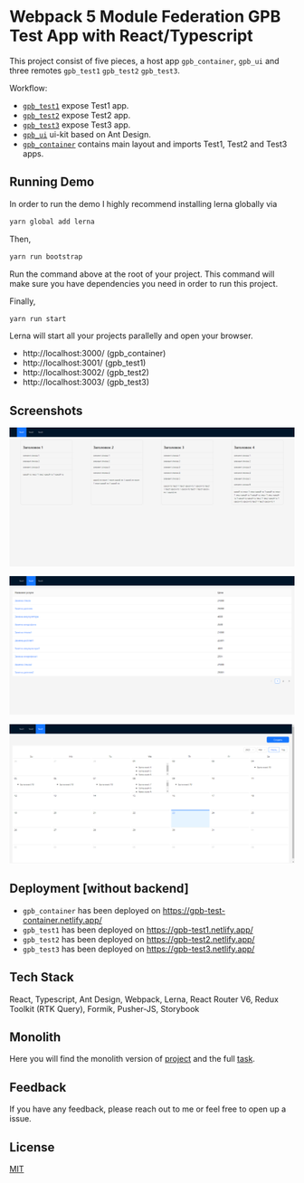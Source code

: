 # Webpack 5 Module Federation GPB Test App with React/Typescript

This project consist of five pieces, a host app `gpb_container`, `gpb_ui` and three remotes `gpb_test1` `gpb_test2` `gpb_test3`.

Workflow:

- [`gpb_test1`](https://github.com/RostislavBerezhnoy/GPB-with-microfrontends/tree/develop/packages/gpb_test1) expose Test1 app.
- [`gpb_test2`](https://github.com/RostislavBerezhnoy/GPB-with-microfrontends/tree/develop/packages/gpb_test2) expose Test2 app.
- [`gpb_test3`](https://github.com/RostislavBerezhnoy/GPB-with-microfrontends/tree/develop/packages/gpb_test3) expose Test3 app.
- [`gpb_ui`](https://github.com/RostislavBerezhnoy/GPB-with-microfrontends/tree/develop/packages/gpb_ui) ui-kit based on Ant Design.
- [`gpb_container`](https://github.com/RostislavBerezhnoy/GPB-with-microfrontends/tree/develop/packages/gpb_container) contains main layout and imports Test1, Test2 and Test3 apps.

## Running Demo

In order to run the demo I highly recommend installing lerna globally via

```bash
yarn global add lerna
```

Then,

```bash
yarn run bootstrap
```

Run the command above at the root of your project. This command will make sure you have dependencies you need in order to run this project.

Finally,

```bash
yarn run start
```

Lerna will start all your projects parallelly and open your browser.

- http://localhost:3000/ (gpb_container)
- http://localhost:3001/ (gpb_test1)
- http://localhost:3002/ (gpb_test2)
- http://localhost:3003/ (gpb_test3)

## Screenshots

![App Screenshot](./screenshots/test1.png)

![App Screenshot](./screenshots/test2.png)

![App Screenshot](./screenshots/test3.png)

## Deployment [without backend]

- `gpb_container` has been deployed on https://gpb-test-container.netlify.app/ 
- `gpb_test1` has been deployed on https://gpb-test1.netlify.app/
- `gpb_test2` has been deployed on https://gpb-test2.netlify.app/
- `gpb_test3` has been deployed on https://gpb-test3.netlify.app/

## Tech Stack

React, Typescript, Ant Design, Webpack, Lerna, React Router V6, Redux Toolkit (RTK Query), Formik, Pusher-JS, Storybook

## Monolith
Here you will find the monolith version of [project](https://github.com/RostislavBerezhnoy/gpb-test-app) and the full [task](https://github.com/GPB-COS/test-work-react).

## Feedback

If you have any feedback, please reach out to me or feel free to open up a issue.

## License

[MIT](/LICENSE)
